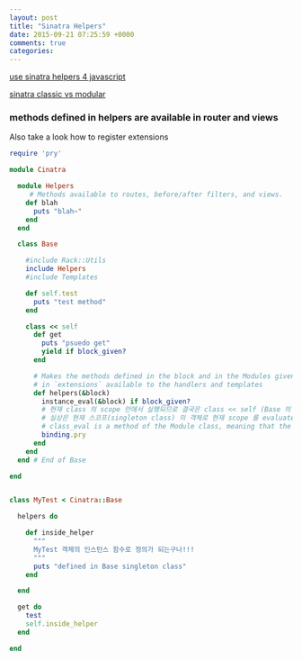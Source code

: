 ```yaml
---
layout: post
title: "Sinatra Helpers"
date: 2015-09-21 07:25:59 +0000
comments: true
categories: 
---
```


[use sinatra helpers 4 javascript](http://www.sitepoint.com/using-sinatra-helpers-to-clean-up-your-code/)

[sinatra classic vs modular](http://blog.carbonfive.com/2013/06/24/sinatra-best-practices-part-one/)


### methods defined in helpers are available in router and views

Also take a look how to register extensions


```ruby
require 'pry'

module Cinatra

  module Helpers
     # Methods available to routes, before/after filters, and views.
    def blah
      puts "blah~"
    end
  end

  class Base

    #include Rack::Utils
    include Helpers
    #include Templates

    def self.test
      puts "test method"
    end

    class << self
      def get
        puts "psuedo get"
        yield if block_given?
      end

      # Makes the methods defined in the block and in the Modules given
      # in `extensions` available to the handlers and templates
      def helpers(&block)
        instance_eval(&block) if block_given?
        # 현재 class 의 scope 안에서 실행되므로 결국은 class << self (Base 의 singleton class) 안에서 인자로 넘어온 블락은 evaluate 될줄 알았으나 아니었다.
        # 실상은 현재 스코프(singleton class) 의 객체로 현재 scope 를 evaluate 해서 instalce_eval을 써야 singleton method 로 인식이됨.
        # class_eval is a method of the Module class, meaning that the receiver will be a module or a class. The block you pass to class_eval is evaluated in the context of that class. Defining a method with the standard def keyword within a class defines an instance method.
        binding.pry
      end
    end
  end # End of Base

end


class MyTest < Cinatra::Base

  helpers do

    def inside_helper
      """
      MyTest 객체의 인스턴스 함수로 정의가 되는구나!!!
      """
      puts "defined in Base singleton class"
    end

  end

  get do
    test
    self.inside_helper
  end

end
```


